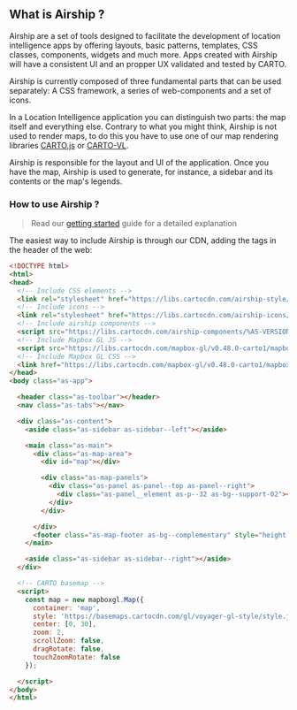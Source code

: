 ## What is Airship ?

Airship are a set of tools designed to facilitate the development of location intelligence apps by offering layouts, basic patterns, templates, CSS classes, components, widgets and much more. Apps created with Airship will have a consistent UI and an propper UX validated and tested by CARTO.

Airship is currently composed of three fundamental parts that can be used separately: A CSS framework, a series of web-components and a set of icons.

In a Location Intelligence application you can distinguish two parts: the map itself and everything else. Contrary to what you might think, Airship is not used to render maps, to do this you have to use one of our map rendering libraries [CARTO.js](/developers/carto-js/) or [CARTO-VL](/developers/carto-vl/).

Airship is responsible for the layout and UI of the application. Once you have the map, Airship is used to generate, for instance, a sidebar and its contents or the map's legends.

### How to use Airship ?

> Read our [getting started](getting-started) guide for a detailed explanation


The easiest way to include Airship is through our CDN, adding the tags in the header of the web:


```html
<!DOCTYPE html>
<html>
<head>
  <!-- Include CSS elements -->
  <link rel="stylesheet" href="https://libs.cartocdn.com/airship-style/%AS-VERSION%/airship.css">
  <!-- Include icons -->
  <link rel="stylesheet" href="https://libs.cartocdn.com/airship-icons/%AS-VERSION%/icons.css">
  <!-- Include airship components -->
  <script src="https://libs.cartocdn.com/airship-components/%AS-VERSION%/airship.js"></script>
  <!-- Include Mapbox GL JS -->
  <script src="https://libs.cartocdn.com/mapbox-gl/v0.48.0-carto1/mapbox-gl.js"></script>
  <!-- Include Mapbox GL CSS -->
  <link href="https://libs.cartocdn.com/mapbox-gl/v0.48.0-carto1/mapbox-gl.css" rel="stylesheet" />
</head>
<body class="as-app">

  <header class="as-toolbar"></header>
  <nav class="as-tabs"></nav>

  <div class="as-content">
    <aside class="as-sidebar as-sidebar--left"></aside>

    <main class="as-main">
      <div class="as-map-area">
        <div id="map"></div>

        <div class="as-map-panels">
          <div class="as-panel as-panel--top as-panel--right">
            <div class="as-panel__element as-p--32 as-bg--support-02"></div>
          </div>
        </div>

      </div>
      <footer class="as-map-footer as-bg--complementary" style="height: 100px;"></footer>
    </main>

    <aside class="as-sidebar as-sidebar--right"></aside>
  </div>

  <!-- CARTO basemap -->
  <script>
    const map = new mapboxgl.Map({
      container: 'map',
      style: 'https://basemaps.cartocdn.com/gl/voyager-gl-style/style.json',
      center: [0, 30],
      zoom: 2,
      scrollZoom: false,
      dragRotate: false,
      touchZoomRotate: false
    });

  </script>
</body>
</html>
```
